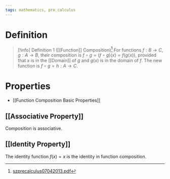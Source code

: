 ```yaml
---
tags: mathematics, pre_calculus
---
```


# Definition

> [!info] Definition 1 ([[Function]] Composition)[^1]
> For functions $f: B \rightarrow C, g: A \rightarrow B$, their composition is $f \circ g = (f \circ g)(x) = f(g(x))$, provided that $x$ is in the [[Domain]] of $g$ and $g(x)$ is in the domain of $f$. The new function is $f \circ g = h: A \rightarrow C$.

# Properties
- [[Function Composition Basic Properties]]

## [[Associative Property]]
Composition is associative.

## [[Identity Property]]
The identity function $f(x) = x$ is the identity in function composition.

[^1]: [szprecalculus07042013.pdf](zotero://open-pdf/library/items/J3667KH4?page=372)